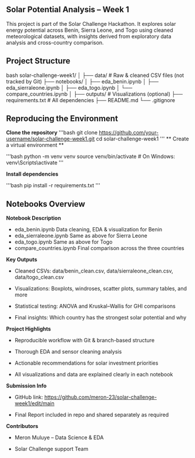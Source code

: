 ## Solar Potential Analysis – Week 1
This project is part of the Solar Challenge Hackathon. It explores solar energy potential across Benin, Sierra Leone, and Togo using cleaned meteorological datasets, with insights derived from exploratory data analysis and cross-country comparison.

## Project Structure

bash
  solar-challenge-week1/
  │
  ├── data/                     # Raw & cleaned CSV files (not tracked by Git)
  ├── notebooks/
  │   ├── eda_benin.ipynb
  │   ├── eda_sierraleone.ipynb
  │   ├── eda_togo.ipynb
  │   └── compare_countries.ipynb
  │
  ├── outputs/                  # Visualizations (optional)
  ├── requirements.txt          # All dependencies
  ├── README.md
  └── .gitignore

## Reproducing the Environment

**Clone the repository**
'''bash
  git clone https://github.com/your-username/solar-challenge-week1.git
  cd solar-challenge-week1
'''
** Create a virtual environment **

'''bash
  python -m venv venv
  source venv/bin/activate  # On Windows: venv\Scripts\activate
'''

**Install dependencies**

'''bash
  pip install -r requirements.txt
'''
## Notebooks Overview

**Notebook	Description**
- eda_benin.ipynb	Data cleaning, EDA & visualization for Benin
- eda_sierraleone.ipynb	Same as above for Sierra Leone
- eda_togo.ipynb	Same as above for Togo
- compare_countries.ipynb	Final comparison across the three countries

**Key Outputs**

- Cleaned CSVs: data/benin_clean.csv, data/sierraleone_clean.csv, data/togo_clean.csv

- Visualizations: Boxplots, windroses, scatter plots, summary tables, and more

- Statistical testing: ANOVA and Kruskal–Wallis for GHI comparisons

- Final insights: Which country has the strongest solar potential and why

**Project Highlights**

- Reproducible workflow with Git & branch-based structure

- Thorough EDA and sensor cleaning analysis

- Actionable recommendations for solar investment priorities

- All visualizations and data are explained clearly in each notebook

**Submission Info**
- GitHub link: https://github.com/meron-23/solar-challenge-week1/edit/main

- Final Report included in repo and shared separately as required

**Contributors**
- Meron Muluye – Data Science & EDA

- Solar Challenge support Team



